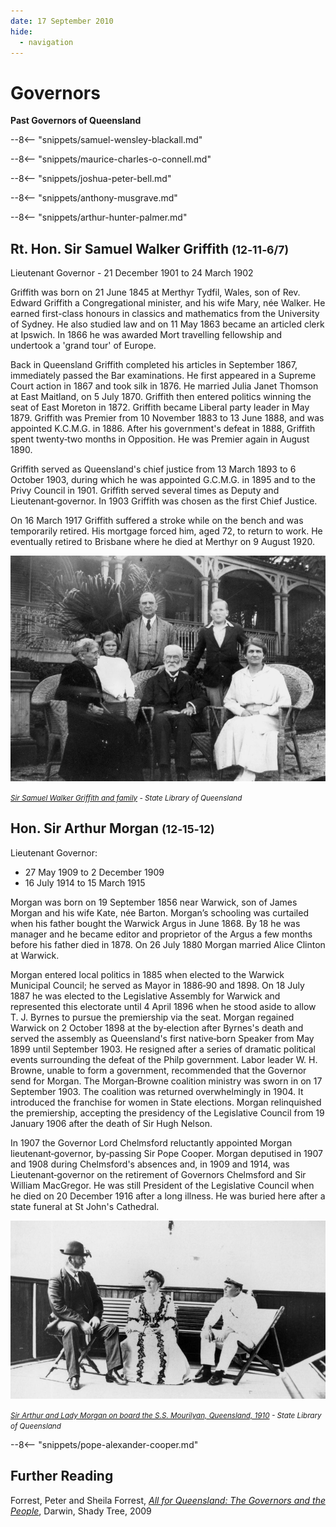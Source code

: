 ```yaml
---
date: 17 September 2010
hide:
  - navigation
---
```


# Governors  

**Past Governors of Queensland**

--8<-- "snippets/samuel-wensley-blackall.md"

--8<-- "snippets/maurice-charles-o-connell.md"

--8<-- "snippets/joshua-peter-bell.md"

--8<-- "snippets/anthony-musgrave.md"

--8<-- "snippets/arthur-hunter-palmer.md"

## Rt. Hon. Sir Samuel Walker Griffith <small>(12‑11‑6/7)</small>

Lieutenant Governor - 21 December 1901 to 24 March 1902

Griffith was born on 21 June 1845 at Merthyr Tydfil, Wales, son of Rev. Edward Griffith a Congregational minister, and his wife Mary, née Walker. He earned first-class honours in classics and mathematics from the University of Sydney. He also studied law and on 11 May 1863 became an articled clerk at Ipswich. In 1866 he was awarded Mort travelling fellowship and undertook a 'grand tour' of Europe. 

Back in Queensland Griffith completed his articles in September 1867, immediately passed the Bar examinations. He first appeared in a Supreme Court action in 1867 and took silk in 1876. He married Julia Janet Thomson at East Maitland, on 5 July 1870. Griffith then entered politics winning the seat of East Moreton in 1872. Griffith became Liberal party leader in May 1879. Griffith was Premier from 10 November 1883 to 13 June 1888, and was appointed K.C.M.G. in 1886. After his government's defeat in 1888, Griffith spent twenty‑two months in Opposition. He was Premier again in August 1890.

Griffith served as Queensland's chief justice from 13 March 1893 to 6 October 1903, during which he was appointed G.C.M.G. in 1895 and to the Privy Council in 1901. Griffith served several times as Deputy and Lieutenant‑governor. In 1903 Griffith was chosen as the first Chief Justice. 

On 16 March 1917 Griffith suffered a stroke while on the bench and was temporarily retired. His mortgage forced him, aged 72, to return to work. He eventually retired to Brisbane where he died at Merthyr on 9 August 1920.

![Sir Samuel Walker Griffith and family](../assets/samuel-walker-griffith-and-family.jpg)

*<small>[Sir Samuel Walker Griffith and family](http://onesearch.slq.qld.gov.au/permalink/f/1upgmng/slq_alma21218185350002061) - State Library of Queensland </small>*


## Hon. Sir Arthur Morgan <small>(12‑15‑12)</small>

Lieutenant Governor:

  - 27 May 1909 to 2 December 1909
  - 16 July 1914 to 15 March 1915

Morgan was born on 19 September 1856 near Warwick, son of James Morgan and his wife Kate, née Barton. Morgan’s schooling was curtailed when his father bought the Warwick Argus in June 1868. By 18 he was manager and he became editor and proprietor of the Argus a few months before his father died in 1878. On 26 July 1880 Morgan married Alice Clinton at Warwick. 

Morgan entered local politics in 1885 when elected to the Warwick Municipal Council; he served as Mayor in 1886‑90 and 1898. On 18 July 1887 he was elected to the Legislative Assembly for Warwick and represented this electorate until 4 April 1896 when he stood aside to allow T. J. Byrnes to pursue the premiership via the seat. Morgan regained Warwick on 2 October 1898 at the by‑election after Byrnes's death and served the assembly as Queensland's first native‑born Speaker from May 1899 until September 1903. He resigned after a series of dramatic political events surrounding the defeat of the Philp government. Labor leader W. H. Browne, unable to form a government, recommended that the Governor send for Morgan. The Morgan‑Browne coalition ministry was sworn in on 17 September 1903. The coalition was returned overwhelmingly in 1904. It introduced the franchise for women in State elections. Morgan relinquished the premiership, accepting the presidency of the Legislative Council from 19 January 1906 after the death of Sir Hugh Nelson. 

In 1907 the Governor Lord Chelmsford reluctantly appointed Morgan lieutenant‑governor, by‑passing Sir Pope Cooper. Morgan deputised in 1907 and 1908 during Chelmsford's absences and, in 1909 and 1914, was Lieutenant‑governor on the retirement of Governors Chelmsford and Sir William MacGregor. He was still President of the Legislative Council when he died on 20 December 1916 after a long illness. He was buried here after a state funeral at St John's Cathedral.


![Sir Arthur and Lady Morgan on board the S.S. Mourilyan, Queensland, 1910](../assets/sir-arthur-and-lady-morgan.jpg)

*<small>[Sir Arthur and Lady Morgan on board the S.S. Mourilyan, Queensland, 1910](http://onesearch.slq.qld.gov.au/permalink/f/1upgmng/slq_alma21256749450002061) - State Library of Queensland </small>*

--8<-- "snippets/pope-alexander-cooper.md"

## Further Reading
 
Forrest, Peter and Sheila Forrest, *[All for Queensland: The Governors and the People](http://onesearch.slq.qld.gov.au/permalink/f/1oppkg1/slq_alma21131046020002061)*, Darwin, Shady Tree, 2009

<!--
<div class="noprint" markdown="1">
## Brochure

**[Download this walk](../assets/guides/governors-past.pdf)** - designed to be printed and folded in half to make an A5 brochure.

</div>
-->
